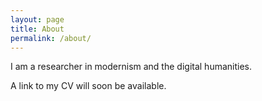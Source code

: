 ```yaml
---
layout: page
title: About
permalink: /about/
---
```


I am a researcher in modernism and the digital humanities.

A link to my CV will soon be available.
